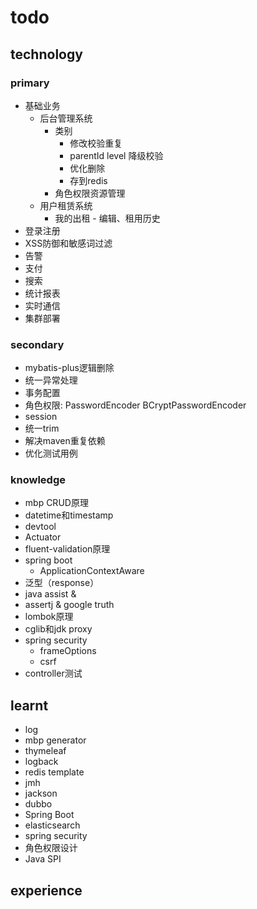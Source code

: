 # todo

## technology
### primary
- 基础业务
    - 后台管理系统
        - 类别
            - 修改校验重复
            - parentId level 降级校验
            - 优化删除
            - 存到redis
        - 角色权限资源管理
    - 用户租赁系统
        - 我的出租 - 编辑、租用历史
- 登录注册
- XSS防御和敏感词过滤
- 告警
- 支付
- 搜索
- 统计报表
- 实时通信
- 集群部署
### secondary
- mybatis-plus逻辑删除
- 统一异常处理
- 事务配置
- 角色权限: PasswordEncoder BCryptPasswordEncoder
- session
- 统一trim
- 解决maven重复依赖
- 优化测试用例
### knowledge
- mbp CRUD原理
- datetime和timestamp
- devtool
- Actuator
- fluent-validation原理
- spring boot
    - ApplicationContextAware
- 泛型（response）
- java assist & 
- assertj & google truth
- lombok原理
- cglib和jdk proxy
- spring security
    - frameOptions
    - csrf
- controller测试

## learnt
- log
- mbp generator
- thymeleaf
- logback
- redis template
- jmh
- jackson
- dubbo
- Spring Boot
- elasticsearch
- spring security
- 角色权限设计
- Java SPI

## experience